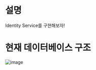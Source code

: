 # 설명
Identity Service를 구현해보자!

# 현재 데이터베이스 구조
![image](https://user-images.githubusercontent.com/87226112/229171379-3704358a-3b7f-470e-8ed6-dc7fb3137d1d.png)
